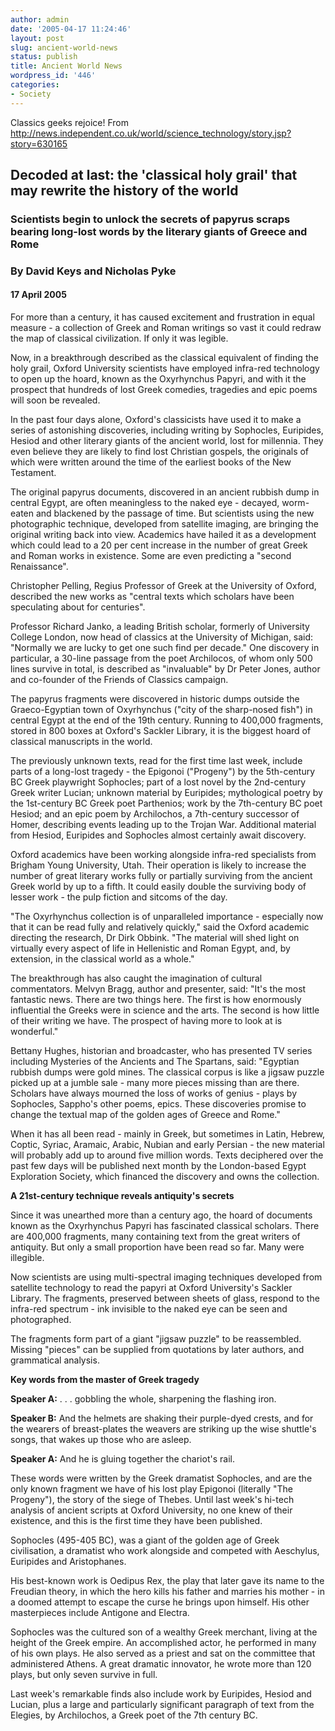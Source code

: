 ```yaml
---
author: admin
date: '2005-04-17 11:24:46'
layout: post
slug: ancient-world-news
status: publish
title: Ancient World News
wordpress_id: '446'
categories:
- Society
---
```

<p>Classics geeks rejoice! From
<a href="http://news.independent.co.uk/world/science_technology/story.jsp?story=630165">
http://news.independent.co.uk/world/science_technology/story.jsp?story=630165</a>
</p>
<h2>Decoded at last: the &#39;classical holy grail&#39; that may rewrite the history of 
the world</h2>
<h3>Scientists begin to unlock the secrets of papyrus scraps bearing long-lost 
words by the literary giants of Greece and Rome</h3>
<h3>By David Keys and Nicholas Pyke</h3>
<h4>17 April 2005</h4>
<p>For more than a century, it has caused excitement and frustration in equal 
measure - a collection of Greek and Roman writings so vast it could redraw the 
map of classical civilization. If only it was legible.</p>
<p>Now, in a breakthrough described as the classical equivalent of finding the 
holy grail, Oxford University scientists have employed infra-red technology to 
open up the hoard, known as the Oxyrhynchus Papyri, and with it the prospect 
that hundreds of lost Greek comedies, tragedies and epic poems will soon be 
revealed.</p>
<p>In the past four days alone, Oxford&#39;s classicists have used it to make a 
series of astonishing discoveries, including writing by Sophocles, Euripides, 
Hesiod and other literary giants of the ancient world, lost for millennia. They 
even believe they are likely to find lost Christian gospels, the originals of 
which were written around the time of the earliest books of the New Testament.</p>
<p>The original papyrus documents, discovered in an ancient rubbish dump in 
central Egypt, are often meaningless to the naked eye - decayed, worm-eaten and 
blackened by the passage of time. But scientists using the new photographic 
technique, developed from satellite imaging, are bringing the original writing 
back into view. Academics have hailed it as a development which could lead to a 
20 per cent increase in the number of great Greek and Roman works in existence. 
Some are even predicting a &quot;second Renaissance&quot;.</p>
<p>Christopher Pelling, Regius Professor of Greek at the University of Oxford, 
described the new works as &quot;central texts which scholars have been speculating 
about for centuries&quot;.</p>
<p>Professor Richard Janko, a leading British scholar, formerly of University 
College London, now head of classics at the University of Michigan, said: 
&quot;Normally we are lucky to get one such find per decade.&quot; One discovery in 
particular, a 30-line passage from the poet Archilocos, of whom only 500 lines 
survive in total, is described as &quot;invaluable&quot; by Dr Peter Jones, author and 
co-founder of the Friends of Classics campaign.</p>
<p>The papyrus fragments were discovered in historic dumps outside the Graeco-Egyptian 
town of Oxyrhynchus (&quot;city of the sharp-nosed fish&quot;) in central Egypt at the end 
of the 19th century. Running to 400,000 fragments, stored in 800 boxes at 
Oxford&#39;s Sackler Library, it is the biggest hoard of classical manuscripts in 
the world.</p>
<p>The previously unknown texts, read for the first time last week, include 
parts of a long-lost tragedy - the Epigonoi (&quot;Progeny&quot;) by the 5th-century BC 
Greek playwright Sophocles; part of a lost novel by the 2nd-century Greek writer 
Lucian; unknown material by Euripides; mythological poetry by the 1st-century BC 
Greek poet Parthenios; work by the 7th-century BC poet Hesiod; and an epic poem 
by Archilochos, a 7th-century successor of Homer, describing events leading up 
to the Trojan War. Additional material from Hesiod, Euripides and Sophocles 
almost certainly await discovery.</p>
<p>Oxford academics have been working alongside infra-red specialists from 
Brigham Young University, Utah. Their operation is likely to increase the number 
of great literary works fully or partially surviving from the ancient Greek 
world by up to a fifth. It could easily double the surviving body of lesser work 
- the pulp fiction and sitcoms of the day.</p>
<p>&quot;The Oxyrhynchus collection is of unparalleled importance - especially now 
that it can be read fully and relatively quickly,&quot; said the Oxford academic 
directing the research, Dr Dirk Obbink. &quot;The material will shed light on 
virtually every aspect of life in Hellenistic and Roman Egypt, and, by 
extension, in the classical world as a whole.&quot;</p>
<p>The breakthrough has also caught the imagination of cultural commentators. 
Melvyn Bragg, author and presenter, said: &quot;It&#39;s the most fantastic news. There 
are two things here. The first is how enormously influential the Greeks were in 
science and the arts. The second is how little of their writing we have. The 
prospect of having more to look at is wonderful.&quot;</p>
<p>Bettany Hughes, historian and broadcaster, who has presented TV series 
including Mysteries of the Ancients and The Spartans, said: &quot;Egyptian rubbish 
dumps were gold mines. The classical corpus is like a jigsaw puzzle picked up at 
a jumble sale - many more pieces missing than are there. Scholars have always 
mourned the loss of works of genius - plays by Sophocles, Sappho&#39;s other poems, 
epics. These discoveries promise to change the textual map of the golden ages of 
Greece and Rome.&quot;</p>
<p>When it has all been read - mainly in Greek, but sometimes in Latin, Hebrew, 
Coptic, Syriac, Aramaic, Arabic, Nubian and early Persian - the new material 
will probably add up to around five million words. Texts deciphered over the 
past few days will be published next month by the London-based Egypt Exploration 
Society, which financed the discovery and owns the collection.</p>
<p><b>A 21st-century technique reveals antiquity&#39;s secrets</b></p>
<p>Since it was unearthed more than a century ago, the hoard of documents known 
as the Oxyrhynchus Papyri has fascinated classical scholars. There are 400,000 
fragments, many containing text from the great writers of antiquity. But only a 
small proportion have been read so far. Many were illegible.</p>
<p>Now scientists are using multi-spectral imaging techniques developed from 
satellite technology to read the papyri at Oxford University&#39;s Sackler Library. 
The fragments, preserved between sheets of glass, respond to the infra-red 
spectrum - ink invisible to the naked eye can be seen and photographed.</p>
<p>The fragments form part of a giant &quot;jigsaw puzzle&quot; to be reassembled. Missing 
&quot;pieces&quot; can be supplied from quotations by later authors, and grammatical 
analysis.</p>
<p><b>Key words from the master of Greek tragedy</b></p>
<p><b>Speaker A:</b> . . . gobbling the whole, sharpening the flashing iron.</p>
<p><b>Speaker B:</b> And the helmets are shaking their purple-dyed crests, and 
for the wearers of breast-plates the weavers are striking up the wise shuttle&#39;s 
songs, that wakes up those who are asleep.</p>
<p><b>Speaker A:</b> And he is gluing together the chariot&#39;s rail.</p>
<p>These words were written by the Greek dramatist Sophocles, and are the only 
known fragment we have of his lost play Epigonoi (literally &quot;The Progeny&quot;), the 
story of the siege of Thebes. Until last week&#39;s hi-tech analysis of ancient 
scripts at Oxford University, no one knew of their existence, and this is the 
first time they have been published.</p>
<p>Sophocles (495-405 BC), was a giant of the golden age of Greek civilisation, 
a dramatist who work alongside and competed with Aeschylus, Euripides and 
Aristophanes.</p>
<p>His best-known work is Oedipus Rex, the play that later gave its name to the 
Freudian theory, in which the hero kills his father and marries his mother - in 
a doomed attempt to escape the curse he brings upon himself. His other 
masterpieces include Antigone and Electra.</p>
<p>Sophocles was the cultured son of a wealthy Greek merchant, living at the 
height of the Greek empire. An accomplished actor, he performed in many of his 
own plays. He also served as a priest and sat on the committee that administered 
Athens. A great dramatic innovator, he wrote more than 120 plays, but only seven 
survive in full.</p>
<p>Last week&#39;s remarkable finds also include work by Euripides, Hesiod and 
Lucian, plus a large and particularly significant paragraph of text from the 
Elegies, by Archilochos, a Greek poet of the 7th century BC. </p>

